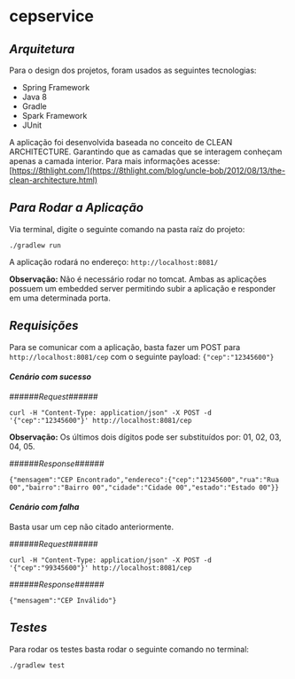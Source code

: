 # cepservice


## _Arquitetura_ ##

Para o design dos projetos, foram usados as seguintes tecnologias:

- Spring Framework
- Java 8
- Gradle
- Spark Framework
- JUnit

A aplicação foi desenvolvida baseada no conceito de CLEAN ARCHITECTURE. Garantindo que as camadas que se interagem conheçam apenas a camada interior. Para mais informações acesse: [https://8thlight.com/](https://8thlight.com/blog/uncle-bob/2012/08/13/the-clean-architecture.html)

## _Para Rodar a Aplicação_ ##

Via terminal, digite o seguinte comando na pasta raíz do projeto:

```./gradlew run```

A aplicação rodará no endereço: ```http://localhost:8081/```

**Observação:** Não é necessário rodar no tomcat. Ambas as aplicações possuem um embedded server permitindo subir a aplicação e responder em uma determinada porta. 


## _Requisições_ ##

Para se comunicar com a aplicação, basta fazer um POST para ```http://localhost:8081/cep``` com o seguinte payload:
```{"cep":"12345600"}```

#### _Cenário com sucesso_ ####

######_Request_######

```curl -H "Content-Type: application/json" -X POST -d '{"cep":"12345600"}' http://localhost:8081/cep```

**Observação:**  Os últimos dois dígitos pode ser substituídos por: 01, 02, 03, 04, 05.

######_Response_######

``` {"mensagem":"CEP Encontrado","endereco":{"cep":"12345600","rua":"Rua 00","bairro":"Bairro 00","cidade":"Cidade 00","estado":"Estado 00"}} ```

#### _Cenário com falha_ ####

Basta usar um cep não citado anteriormente.

######_Request_######

```curl -H "Content-Type: application/json" -X POST -d '{"cep":"99345600"}' http://localhost:8081/cep```

######_Response_######

``` {"mensagem":"CEP Inválido"} ```

## _Testes_ ##

Para rodar os testes basta rodar o seguinte comando no terminal:

``` ./gradlew test ```
